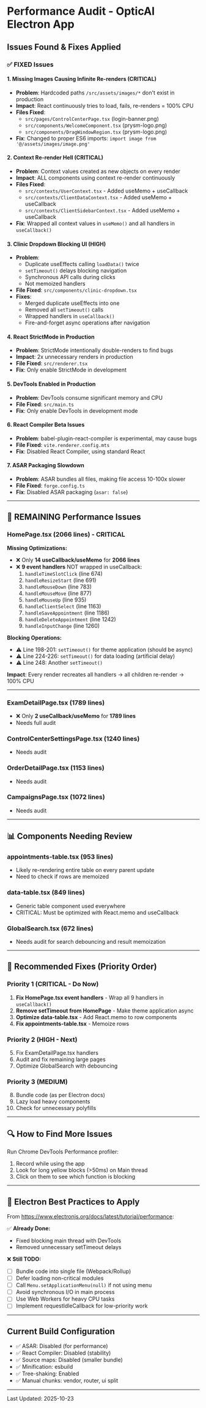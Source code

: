 # Performance Audit - OpticAI Electron App

## Issues Found & Fixes Applied

### ✅ FIXED Issues

#### 1. **Missing Images Causing Infinite Re-renders** (CRITICAL)
- **Problem**: Hardcoded paths `/src/assets/images/*` don't exist in production
- **Impact**: React continuously tries to load, fails, re-renders = 100% CPU
- **Files Fixed**: 
  - `src/pages/ControlCenterPage.tsx` (login-banner.png)
  - `src/components/WelcomeComponent.tsx` (prysm-logo.png)
  - `src/components/DragWindowRegion.tsx` (prysm-logo.png)
- **Fix**: Changed to proper ES6 imports: `import image from '@/assets/images/image.png'`

#### 2. **Context Re-render Hell** (CRITICAL)
- **Problem**: Context values created as new objects on every render
- **Impact**: ALL components using context re-render continuously
- **Files Fixed**:
  - `src/contexts/UserContext.tsx` - Added useMemo + useCallback
  - `src/contexts/ClientDataContext.tsx` - Added useMemo + useCallback  
  - `src/contexts/ClientSidebarContext.tsx` - Added useMemo + useCallback
- **Fix**: Wrapped all context values in `useMemo()` and all handlers in `useCallback()`

#### 3. **Clinic Dropdown Blocking UI** (HIGH)
- **Problem**: 
  - Duplicate useEffects calling `loadData()` twice
  - `setTimeout()` delays blocking navigation
  - Synchronous API calls during clicks
  - Not memoized handlers
- **File Fixed**: `src/components/clinic-dropdown.tsx`
- **Fixes**:
  - Merged duplicate useEffects into one
  - Removed all `setTimeout()` calls
  - Wrapped handlers in `useCallback()`
  - Fire-and-forget async operations after navigation

#### 4. **React StrictMode in Production**
- **Problem**: StrictMode intentionally double-renders to find bugs
- **Impact**: 2x unnecessary renders in production
- **File Fixed**: `src/renderer.tsx`
- **Fix**: Only enable StrictMode in development

#### 5. **DevTools Enabled in Production**
- **Problem**: DevTools consume significant memory and CPU
- **File Fixed**: `src/main.ts`
- **Fix**: Only enable DevTools in development mode

#### 6. **React Compiler Beta Issues**
- **Problem**: babel-plugin-react-compiler is experimental, may cause bugs
- **File Fixed**: `vite.renderer.config.mts`
- **Fix**: Disabled React Compiler, using standard React

#### 7. **ASAR Packaging Slowdown**
- **Problem**: ASAR bundles all files, making file access 10-100x slower
- **File Fixed**: `forge.config.ts`
- **Fix**: Disabled ASAR packaging (`asar: false`)

---

## 🚨 REMAINING Performance Issues

### HomePage.tsx (2066 lines) - CRITICAL

**Missing Optimizations:**
- ❌ Only **14 useCallback/useMemo** for **2066 lines**
- ❌ **9 event handlers** NOT wrapped in useCallback:
  1. `handleTimeSlotClick` (line 674)
  2. `handleResizeStart` (line 691)
  3. `handleMouseDown` (line 783)
  4. `handleMouseMove` (line 877)
  5. `handleMouseUp` (line 935)
  6. `handleClientSelect` (line 1163)
  7. `handleSaveAppointment` (line 1186)
  8. `handleDeleteAppointment` (line 1242)
  9. `handleInputChange` (line 1260)

**Blocking Operations:**
- ⚠️ Line 198-201: `setTimeout()` for theme application (should be async)
- ⚠️ Line 224-226: `setTimeout()` for data loading (artificial delay)
- ⚠️ Line 248: Another `setTimeout()`

**Impact**: Every render recreates all handlers → all children re-render → 100% CPU

---

### ExamDetailPage.tsx (1789 lines)
- ❌ Only **2 useCallback/useMemo** for **1789 lines**
- Needs full audit

### ControlCenterSettingsPage.tsx (1240 lines)
- Needs audit

### OrderDetailPage.tsx (1153 lines)
- Needs audit

### CampaignsPage.tsx (1072 lines)
- Needs audit

---

## 📊 Components Needing Review

### appointments-table.tsx (953 lines)
- Likely re-rendering entire table on every parent update
- Need to check if rows are memoized

### data-table.tsx (849 lines)
- Generic table component used everywhere
- CRITICAL: Must be optimized with React.memo and useCallback

### GlobalSearch.tsx (672 lines)
- Needs audit for search debouncing and result memoization

---

## 🎯 Recommended Fixes (Priority Order)

### Priority 1 (CRITICAL - Do Now)
1. **Fix HomePage.tsx event handlers** - Wrap all 9 handlers in `useCallback()`
2. **Remove setTimeout from HomePage** - Make theme application async
3. **Optimize data-table.tsx** - Add React.memo to row components
4. **Fix appointments-table.tsx** - Memoize rows

### Priority 2 (HIGH - Next)
5. Fix ExamDetailPage.tsx handlers
6. Audit and fix remaining large pages
7. Optimize GlobalSearch with debouncing

### Priority 3 (MEDIUM)
8. Bundle code (as per Electron docs)
9. Lazy load heavy components
10. Check for unnecessary polyfills

---

## 🔍 How to Find More Issues

Run Chrome DevTools Performance profiler:
1. Record while using the app
2. Look for long yellow blocks (>50ms) on Main thread
3. Click on them to see which function is blocking

---

## 📝 Electron Best Practices to Apply

From https://www.electronjs.org/docs/latest/tutorial/performance:

✅ **Already Done:**
- Fixed blocking main thread with DevTools
- Removed unnecessary setTimeout delays

❌ **Still TODO:**
- [ ] Bundle code into single file (Webpack/Rollup)
- [ ] Defer loading non-critical modules
- [ ] Call `Menu.setApplicationMenu(null)` if not using menu
- [ ] Avoid synchronous I/O in main process
- [ ] Use Web Workers for heavy CPU tasks
- [ ] Implement requestIdleCallback for low-priority work

---

## Current Build Configuration

- ✅ ASAR: Disabled (for performance)
- ✅ React Compiler: Disabled (stability)
- ✅ Source maps: Disabled (smaller bundle)
- ✅ Minification: esbuild
- ✅ Tree-shaking: Enabled
- ✅ Manual chunks: vendor, router, ui split

---

Last Updated: 2025-10-23

